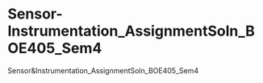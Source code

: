 # Sensor-Instrumentation_AssignmentSoln_BOE405_Sem4
Sensor&amp;Instrumentation_AssignmentSoln_BOE405_Sem4
